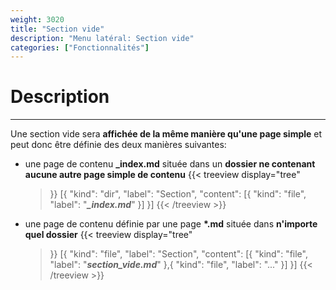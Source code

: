 ```yaml
---
weight: 3020
title: "Section vide"
description: "Menu latéral: Section vide"
categories: ["Fonctionnalités"]
---
```


# Description
---

Une section vide sera **affichée de la même manière qu'une page simple** et peut donc être définie des deux manières suivantes:
* une page de contenu **_index.md** située dans un **dossier ne contenant aucune autre page simple de contenu**
    {{< treeview
        display="tree"
    >}}
        [{
            "kind": "dir",
            "label": "Section",
                "content": [{
                    "kind": "file",
                    "label": "***_index.md***"
                  }]
        }]
    {{< /treeview >}}
* une page de contenu définie par une page **\*.md** située dans **n'importe quel dossier**
    {{< treeview
        display="tree"
    >}}
        [{
            "kind": "file",
            "label": "Section",
                "content": [{
                    "kind": "file",
                    "label": "***section_vide.md***"
                  },{
                    "kind": "file",
                    "label": "..."
                  }]
        }]
    {{< /treeview >}}